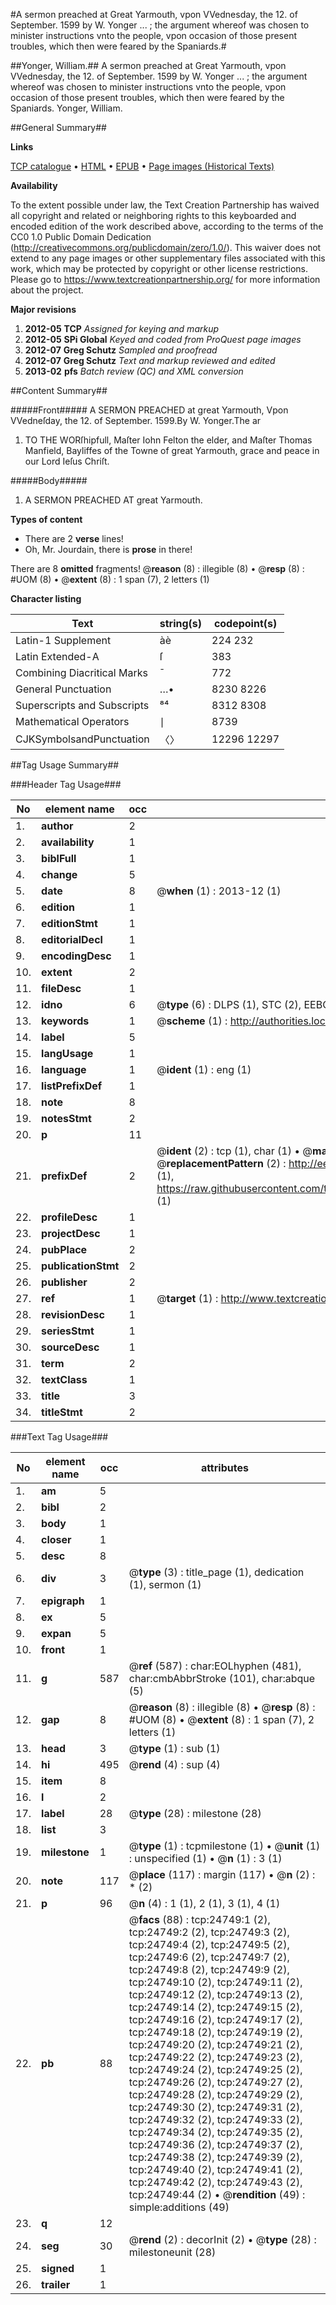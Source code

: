 #A sermon preached at Great Yarmouth, vpon VVednesday, the 12. of September. 1599 by W. Yonger ... ; the argument whereof was chosen to minister instructions vnto the people, vpon occasion of those present troubles, which then were feared by the Spaniards.#

##Yonger, William.##
A sermon preached at Great Yarmouth, vpon VVednesday, the 12. of September. 1599 by W. Yonger ... ; the argument whereof was chosen to minister instructions vnto the people, vpon occasion of those present troubles, which then were feared by the Spaniards.
Yonger, William.

##General Summary##

**Links**

[TCP catalogue](http://www.ota.ox.ac.uk/tcp/)  • 
[HTML](http://tei.it.ox.ac.uk/tcp/Texts-HTML/free/A15/A15836.html)  • 
[EPUB](http://tei.it.ox.ac.uk/tcp/Texts-EPUB/free/A15/A15836.epub) • 
[Page images (Historical Texts)](https://historicaltexts.jisc.ac.uk/eebo-21533221e)

**Availability**

To the extent possible under law, the Text Creation Partnership has waived all copyright and related or neighboring rights to this keyboarded and encoded edition of the work described above, according to the terms of the CC0 1.0 Public Domain Dedication (http://creativecommons.org/publicdomain/zero/1.0/). This waiver does not extend to any page images or other supplementary files associated with this work, which may be protected by copyright or other license restrictions. Please go to https://www.textcreationpartnership.org/ for more information about the project.

**Major revisions**

1. __2012-05__ __TCP__ *Assigned for keying and markup*
1. __2012-05__ __SPi Global__ *Keyed and coded from ProQuest page images*
1. __2012-07__ __Greg Schutz__ *Sampled and proofread*
1. __2012-07__ __Greg Schutz__ *Text and markup reviewed and edited*
1. __2013-02__ __pfs__ *Batch review (QC) and XML conversion*

##Content Summary##

#####Front#####
A SERMON PREACHED at great Yarmouth, Vpon VVedneſday, the 12. of September. 1599.By W. Yonger.The ar
1. TO THE WORſhipfull, Maſter Iohn Felton the elder, and Maſter Thomas Manfield, Bayliffes of the Towne of great Yarmouth, grace and peace in our Lord Ieſus Chriſt.

#####Body#####

1. A SERMON PREACHED AT great Yarmouth.

**Types of content**

  * There are 2 **verse** lines!
  * Oh, Mr. Jourdain, there is **prose** in there!

There are 8 **omitted** fragments! 
 @__reason__ (8) : illegible (8)  •  @__resp__ (8) : #UOM (8)  •  @__extent__ (8) : 1 span (7), 2 letters (1)

**Character listing**


|Text|string(s)|codepoint(s)|
|---|---|---|
|Latin-1 Supplement|àè|224 232|
|Latin Extended-A|ſ|383|
|Combining             Diacritical Marks|̄|772|
|General Punctuation|…•|8230 8226|
|Superscripts             and Subscripts|⁸⁴|8312 8308|
|Mathematical Operators|∣|8739|
|CJKSymbolsandPunctuation|〈〉|12296 12297|

##Tag Usage Summary##

###Header Tag Usage###

|No|element name|occ|attributes|
|---|---|---|---|
|1.|__author__|2||
|2.|__availability__|1||
|3.|__biblFull__|1||
|4.|__change__|5||
|5.|__date__|8| @__when__ (1) : 2013-12 (1)|
|6.|__edition__|1||
|7.|__editionStmt__|1||
|8.|__editorialDecl__|1||
|9.|__encodingDesc__|1||
|10.|__extent__|2||
|11.|__fileDesc__|1||
|12.|__idno__|6| @__type__ (6) : DLPS (1), STC (2), EEBO-CITATION (1), OCLC (1), VID (1)|
|13.|__keywords__|1| @__scheme__ (1) : http://authorities.loc.gov/ (1)|
|14.|__label__|5||
|15.|__langUsage__|1||
|16.|__language__|1| @__ident__ (1) : eng (1)|
|17.|__listPrefixDef__|1||
|18.|__note__|8||
|19.|__notesStmt__|2||
|20.|__p__|11||
|21.|__prefixDef__|2| @__ident__ (2) : tcp (1), char (1)  •  @__matchPattern__ (2) : ([0-9\-]+):([0-9IVX]+) (1), (.+) (1)  •  @__replacementPattern__ (2) : http://eebo.chadwyck.com/downloadtiff?vid=$1&page=$2 (1), https://raw.githubusercontent.com/textcreationpartnership/Texts/master/tcpchars.xml#$1 (1)|
|22.|__profileDesc__|1||
|23.|__projectDesc__|1||
|24.|__pubPlace__|2||
|25.|__publicationStmt__|2||
|26.|__publisher__|2||
|27.|__ref__|1| @__target__ (1) : http://www.textcreationpartnership.org/docs/. (1)|
|28.|__revisionDesc__|1||
|29.|__seriesStmt__|1||
|30.|__sourceDesc__|1||
|31.|__term__|2||
|32.|__textClass__|1||
|33.|__title__|3||
|34.|__titleStmt__|2||


###Text Tag Usage###

|No|element name|occ|attributes|
|---|---|---|---|
|1.|__am__|5||
|2.|__bibl__|2||
|3.|__body__|1||
|4.|__closer__|1||
|5.|__desc__|8||
|6.|__div__|3| @__type__ (3) : title_page (1), dedication (1), sermon (1)|
|7.|__epigraph__|1||
|8.|__ex__|5||
|9.|__expan__|5||
|10.|__front__|1||
|11.|__g__|587| @__ref__ (587) : char:EOLhyphen (481), char:cmbAbbrStroke (101), char:abque (5)|
|12.|__gap__|8| @__reason__ (8) : illegible (8)  •  @__resp__ (8) : #UOM (8)  •  @__extent__ (8) : 1 span (7), 2 letters (1)|
|13.|__head__|3| @__type__ (1) : sub (1)|
|14.|__hi__|495| @__rend__ (4) : sup (4)|
|15.|__item__|8||
|16.|__l__|2||
|17.|__label__|28| @__type__ (28) : milestone (28)|
|18.|__list__|3||
|19.|__milestone__|1| @__type__ (1) : tcpmilestone (1)  •  @__unit__ (1) : unspecified (1)  •  @__n__ (1) : 3 (1)|
|20.|__note__|117| @__place__ (117) : margin (117)  •  @__n__ (2) : * (2)|
|21.|__p__|96| @__n__ (4) : 1 (1), 2 (1), 3 (1), 4 (1)|
|22.|__pb__|88| @__facs__ (88) : tcp:24749:1 (2), tcp:24749:2 (2), tcp:24749:3 (2), tcp:24749:4 (2), tcp:24749:5 (2), tcp:24749:6 (2), tcp:24749:7 (2), tcp:24749:8 (2), tcp:24749:9 (2), tcp:24749:10 (2), tcp:24749:11 (2), tcp:24749:12 (2), tcp:24749:13 (2), tcp:24749:14 (2), tcp:24749:15 (2), tcp:24749:16 (2), tcp:24749:17 (2), tcp:24749:18 (2), tcp:24749:19 (2), tcp:24749:20 (2), tcp:24749:21 (2), tcp:24749:22 (2), tcp:24749:23 (2), tcp:24749:24 (2), tcp:24749:25 (2), tcp:24749:26 (2), tcp:24749:27 (2), tcp:24749:28 (2), tcp:24749:29 (2), tcp:24749:30 (2), tcp:24749:31 (2), tcp:24749:32 (2), tcp:24749:33 (2), tcp:24749:34 (2), tcp:24749:35 (2), tcp:24749:36 (2), tcp:24749:37 (2), tcp:24749:38 (2), tcp:24749:39 (2), tcp:24749:40 (2), tcp:24749:41 (2), tcp:24749:42 (2), tcp:24749:43 (2), tcp:24749:44 (2)  •  @__rendition__ (49) : simple:additions (49)|
|23.|__q__|12||
|24.|__seg__|30| @__rend__ (2) : decorInit (2)  •  @__type__ (28) : milestoneunit (28)|
|25.|__signed__|1||
|26.|__trailer__|1||
